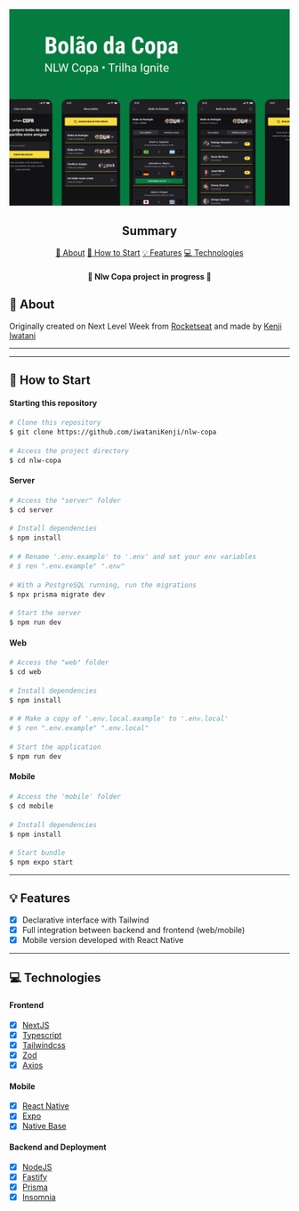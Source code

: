 <section align="center">
    <img src="./assets/cover.png" />
</section>

<h2 align="center">Summary</h2>

<p align="center">
    <a href="#about">📙 About</a>
    <!-- <a href="#preview">🖼️ Preview</a> -->
    <a href="#start">📖 How to Start</a>
    <a href="#features">💡 Features</a>
    <a href="#technologies">💻 Technologies</a>
</p>

<h4 align="center">
   🚧 Nlw Copa project in progress 🚧
</h4>

<h2 id="about">📙 About</H2>

<!-- <p><strong>Nlw Copa</strong> is a useful widget to implement on any application that needs a support area with submit forms. The main feature is that it allows the user to insert the screenshot of the error screen at the moment and send it with the form text when submitted. In addiction, this app is totally well planned for accessibility as well.</p>
<p>The <strong>Next Level Week</strong> is a whole week coding event based on the development of a complete application using some of the most used tools available on the JavaScript Stack, such as Tailwind, React and React Native. The purpose is all about keep learning, sharing the challenges with other student, making networking and improving on your hard and soft skills.</p> -->
<!-- <p>This project used <a href="https://vercel.com/">Vercel</a> and <a href="https://heroku.com">Heroku</a> for deployment.</p> -->
<p>Originally created on Next Level Week from <a href="https://www.rocketseat.com.br/">Rocketseat</a> and made by <a href="https://www.linkedin.com/in/kleverson-kenji-iwatani/">Kenji Iwatani</a></p>

<!-- <h3><a href="https://feedget-kenji.vercel.app/">Check website &rarr;</a></h3> -->

---

<!-- <H2 id="preview">🖼️ Preview</H2>

<section align="center">
    <img alt="feedget project overview" src="./assets/preview.gif"/>
</section> -->

---

<H2 id="start">📖 How to Start</H2>

<h4>Starting this repository</h3>

```bash
# Clone this repository
$ git clone https://github.com/iwataniKenji/nlw-copa

# Access the project directory
$ cd nlw-copa
```

<h4>Server</h4>

```bash
# Access the "server" folder
$ cd server

# Install dependencies
$ npm install

# # Rename '.env.example' to '.env' and set your env variables
# $ ren ".env.example" ".env"

# With a PostgreSQL running, run the migrations
$ npx prisma migrate dev

# Start the server
$ npm run dev
```

<h4>Web</h4>

```bash
# Access the "web" folder
$ cd web

# Install dependencies
$ npm install

# # Make a copy of '.env.local.example' to '.env.local'
# $ ren ".env.example" ".env.local"

# Start the application
$ npm run dev
```

<h4>Mobile</h4>

```bash
# Access the 'mobile' folder
$ cd mobile

# Install dependencies
$ npm install

# Start bundle
$ npm expo start
```

---

<H2 id="features">💡 Features</H2>

- [x] Declarative interface with Tailwind
- [x] Full integration between backend and frontend (web/mobile)
- [x] Mobile version developed with React Native
<!-- - [x] Accessibility for "keyboard only" users -->
<!-- - [x] Communication between components through props -->
<!-- - [x] Loading spinner -->
<!-- - [x] Gesture on mobile version -->
<!-- - [x] Mailtrap to receive and check the information from input sending -->
<!-- - [x] Test automation with Jest -->

---

<H2 id="technologies">💻 Technologies</H2>

<h4>Frontend</h4>

- [x] <a href="https://nextjs.org/">NextJS</a>
- [x] <a href="https://www.typescriptlang.org/">Typescript</a>
- [x] <a href="https://tailwindcss.com/">Tailwindcss</a>
- [x] <a href="https://github.com/colinhacks/zod">Zod</a>
- [x] <a href="https://axios-http.com/">Axios</a>

<h4>Mobile</h4>

- [x] <a href="https://reactnative.dev/">React Native</a>
- [x] <a href="https://expo.dev/">Expo</a>
- [x] <a href="https://nativebase.io/">Native Base</a>

<h4>Backend and Deployment</h4>

- [x] <a href="https://nodejs.org/en/">NodeJS</a>
- [x] <a href="https://www.fastify.io/">Fastify</a>
- [x] <a href="https://www.prisma.io/">Prisma</a>
- [x] <a href="https://insomnia.rest/">Insomnia</a>
